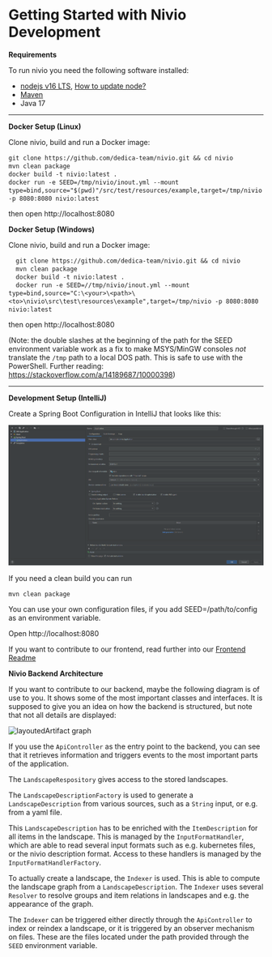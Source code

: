 # Getting Started with Nivio Development


**Requirements**

To run nivio you need the following software installed:
- [nodejs v16 LTS](https://nodejs.org/en/), [How to update node?](https://www.hostingadvice.com/how-to/update-node-js-latest-version/)
- [Maven](https://maven.apache.org/install.html)
- Java 17

---

**Docker Setup (Linux)**

Clone nivio, build and run a Docker image:

    git clone https://github.com/dedica-team/nivio.git && cd nivio
    mvn clean package
    docker build -t nivio:latest .
    docker run -e SEED=/tmp/nivio/inout.yml --mount type=bind,source="$(pwd)"/src/test/resources/example,target=/tmp/nivio -p 8080:8080 nivio:latest
    
  then open http://localhost:8080
  
**Docker Setup (Windows)**
 
  Clone nivio, build and run a Docker image:
  
      git clone https://github.com/dedica-team/nivio.git && cd nivio
      mvn clean package
      docker build -t nivio:latest .
      docker run -e SEED=//tmp/nivio/inout.yml --mount type=bind,source="C:\<your>\<path>\<to>\nivio\src\test\resources\example",target=/tmp/nivio -p 8080:8080 nivio:latest
      
   then open http://localhost:8080
   
   (Note: the double slashes at the beginning of the path for the SEED environment variable work as a fix to make MSYS/MinGW consoles
   *not* translate the `/tmp` path to a local DOS path. This is safe to use with the PowerShell. Further reading: https://stackoverflow.com/a/14189687/10000398)
   
   ---
 
**Development Setup (IntelliJ)**
 
 Create a Spring Boot Configuration in IntelliJ that looks like this:
 
  ![Spring Boot Config](https://raw.githubusercontent.com/dedica-team/nivio/develop/docs/SpringConfig.png)
  
  If you need a clean build you can run 
  
    mvn clean package
  
  You can use your own configuration files, if you add SEED=/path/to/config as an environment variable.
  
  Open http://localhost:8080
  
  If you want to contribute to our frontend, read further into our [Frontend Readme](https://github.com/dedica-team/nivio/tree/develop/src/main/app)
  
**Nivio Backend Architecture**

If you want to contribute to our backend, maybe the following diagram is of use to you. It shows some of the most important classes and 
interfaces. It is supposed to give you an idea on how the backend is structured, but note that not all details are displayed:

 ![layoutedArtifact graph](backend_architecture_api.png)
 
 If you use the `ApiController` as the entry point to the backend, you can see that it retrieves information and triggers events
  to the most important parts of the application. 
 
The `LandscapeRespository` gives access to the stored landscapes.
  
The `LandscapeDescriptionFactory` is used to generate a `LandscapeDescription` from various sources, such as a `String` input, 
or e.g. from a yaml file. 

This `LandscapeDescription` has to be enriched with the `ItemDescription` for all items in the landscape.
This is managed by the `InputFormatHandler`, which are able to read several input formats such as e.g. kubernetes files, or the
nivio description format. Access to these handlers is managed by the `InputFormatHandlerFactory`.

To actually create a landscape, the `Indexer` is used. This is able to compute the landscape graph from a `LandscapeDescription`.
The `Indexer` uses several `Resolver` to resolve groups and item relations in landscapes and e.g. the appearance of the graph.

The `Indexer` can be triggered either directly through the `ApiController` to index or reindex a landscape, or it is triggered
by an observer mechanism on files. These are the files located under the path provided through the `SEED` environment variable.

